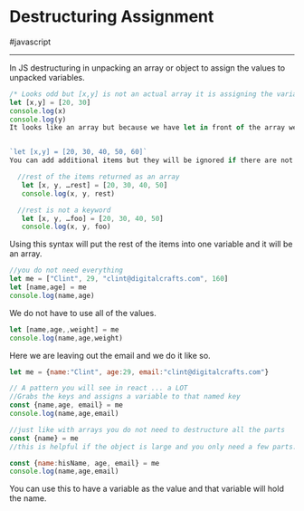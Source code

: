 # Destructuring Assignment 
#javascript
- - - -
In JS destructuring in unpacking an array or object to assign the values to unpacked variables. 

```js
/* Looks odd but [x,y] is not an actual array it is assigning the variables */
let [x,y] = [20, 30]
console.log(x)
console.log(y)
It looks like an array but because we have let in front of the array we are essentially doing let x and let y 


`let [x,y] = [20, 30, 40, 50, 60]`
You can add additional items but they will be ignored if there are not enough variables
```


```js
  //rest of the items returned as an array
   let [x, y, …rest] = [20, 30, 40, 50]
   console.log(x, y, rest)

  //rest is not a keyword
   let [x, y, …foo] = [20, 30, 40, 50]
   console.log(x, y, foo)
```
Using this syntax will put the rest of the items into one variable and it will be an array. 


```js
//you do not need everything
let me = ["Clint", 29, "clint@digitalcrafts.com", 160]
let [name,age] = me
console.log(name,age)
```
We do not have to use all of the values.


```js
let [name,age,,weight] = me
console.log(name,age,weight)
```
Here we are leaving out the email and we do it like so. 


```js
let me = {name:"Clint", age:29, email:"clint@digitalcrafts.com"}

// A pattern you will see in react ... a LOT
//Grabs the keys and assigns a variable to that named key
const {name,age, email} = me
console.log(name,age,email)

//just like with arrays you do not need to destructure all the parts
const {name} = me
//this is helpful if the object is large and you only need a few parts.
```



```js
const {name:hisName, age, email} = me
console.log(name,age,email)
```
You can use this to have a variable as the value and that variable will hold the name. 













